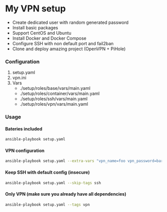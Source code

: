 # My VPN setup

- Create dedicated user with random generated password
- Install basic packages
- Support CentOS and Ubuntu
- Install Docker and Docker Compose
- Configure SSH with non default port and fail2ban
- Clone and deploy amazing project (OpenVPN + PiHole)

### Configuration
1. setup.yaml
2. vpn.ini
3. Vars
   * ./setup/roles/base/vars/main.yaml
   * ./setup/roles/container/vars/main.yaml
   * ./setup/roles/ssh/vars/main.yaml
   * ./setup/roles/vpn/vars/main.yaml

### Usage

#### Bateries included

```bash
ansible-playbook setup.yaml
```

#### VPN configuration

```bash
ansible-playbook setup.yaml --extra-vars "vpn_name=foo vpn_password=bar"
```

#### Keep SSH with default config (insecure)

```bash
ansible-playbook setup.yaml --skip-tags ssh
```

#### Only VPN (make sure you already have all dependencies)

```bash
ansible-playbook setup.yaml --tags vpn
```